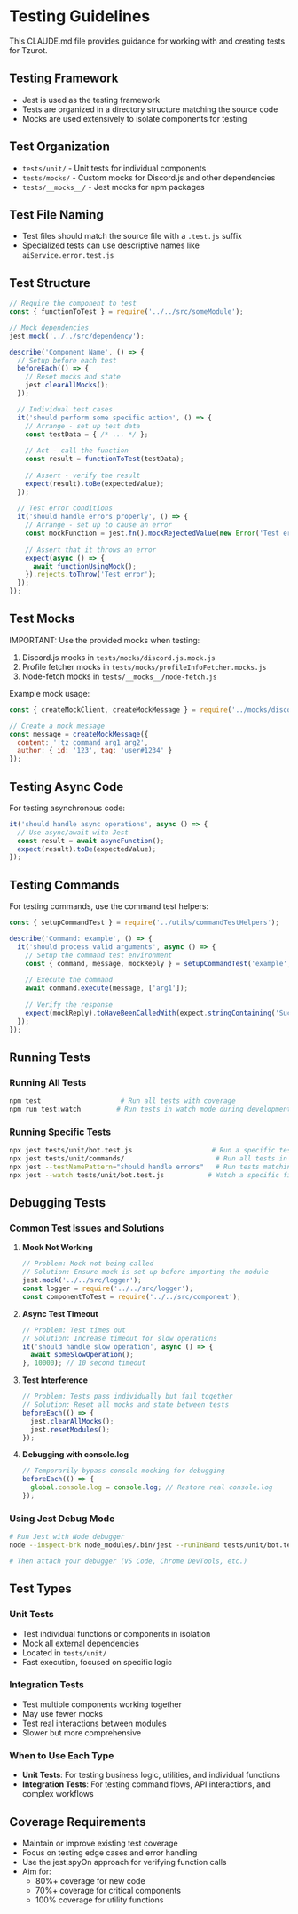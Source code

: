 # Testing Guidelines

This CLAUDE.md file provides guidance for working with and creating tests for Tzurot.

## Testing Framework

- Jest is used as the testing framework
- Tests are organized in a directory structure matching the source code
- Mocks are used extensively to isolate components for testing

## Test Organization

- `tests/unit/` - Unit tests for individual components
- `tests/mocks/` - Custom mocks for Discord.js and other dependencies
- `tests/__mocks__/` - Jest mocks for npm packages

## Test File Naming

- Test files should match the source file with a `.test.js` suffix
- Specialized tests can use descriptive names like `aiService.error.test.js`

## Test Structure

```javascript
// Require the component to test
const { functionToTest } = require('../../src/someModule');

// Mock dependencies
jest.mock('../../src/dependency');

describe('Component Name', () => {
  // Setup before each test
  beforeEach(() => {
    // Reset mocks and state
    jest.clearAllMocks();
  });

  // Individual test cases
  it('should perform some specific action', () => {
    // Arrange - set up test data
    const testData = { /* ... */ };
    
    // Act - call the function
    const result = functionToTest(testData);
    
    // Assert - verify the result
    expect(result).toBe(expectedValue);
  });
  
  // Test error conditions
  it('should handle errors properly', () => {
    // Arrange - set up to cause an error
    const mockFunction = jest.fn().mockRejectedValue(new Error('Test error'));
    
    // Assert that it throws an error
    expect(async () => {
      await functionUsingMock();
    }).rejects.toThrow('Test error');
  });
});
```

## Test Mocks

IMPORTANT: Use the provided mocks when testing:

1. Discord.js mocks in `tests/mocks/discord.js.mock.js`
2. Profile fetcher mocks in `tests/mocks/profileInfoFetcher.mocks.js`
3. Node-fetch mocks in `tests/__mocks__/node-fetch.js`

Example mock usage:
```javascript
const { createMockClient, createMockMessage } = require('../mocks/discord.js.mock.js');

// Create a mock message
const message = createMockMessage({
  content: '!tz command arg1 arg2',
  author: { id: '123', tag: 'user#1234' }
});
```

## Testing Async Code

For testing asynchronous code:
```javascript
it('should handle async operations', async () => {
  // Use async/await with Jest
  const result = await asyncFunction();
  expect(result).toBe(expectedValue);
});
```

## Testing Commands

For testing commands, use the command test helpers:
```javascript
const { setupCommandTest } = require('../utils/commandTestHelpers');

describe('Command: example', () => {
  it('should process valid arguments', async () => {
    // Setup the command test environment
    const { command, message, mockReply } = setupCommandTest('example', ['arg1']);
    
    // Execute the command
    await command.execute(message, ['arg1']);
    
    // Verify the response
    expect(mockReply).toHaveBeenCalledWith(expect.stringContaining('Success'));
  });
});
```

## Running Tests

### Running All Tests
```bash
npm test                    # Run all tests with coverage
npm run test:watch         # Run tests in watch mode during development
```

### Running Specific Tests
```bash
npx jest tests/unit/bot.test.js                    # Run a specific test file
npx jest tests/unit/commands/                       # Run all tests in a directory
npx jest --testNamePattern="should handle errors"   # Run tests matching a pattern
npx jest --watch tests/unit/bot.test.js           # Watch a specific file
```

## Debugging Tests

### Common Test Issues and Solutions

1. **Mock Not Working**
   ```javascript
   // Problem: Mock not being called
   // Solution: Ensure mock is set up before importing the module
   jest.mock('../../src/logger');
   const logger = require('../../src/logger');
   const componentToTest = require('../../src/component');
   ```

2. **Async Test Timeout**
   ```javascript
   // Problem: Test times out
   // Solution: Increase timeout for slow operations
   it('should handle slow operation', async () => {
     await someSlowOperation();
   }, 10000); // 10 second timeout
   ```

3. **Test Interference**
   ```javascript
   // Problem: Tests pass individually but fail together
   // Solution: Reset all mocks and state between tests
   beforeEach(() => {
     jest.clearAllMocks();
     jest.resetModules();
   });
   ```

4. **Debugging with console.log**
   ```javascript
   // Temporarily bypass console mocking for debugging
   beforeEach(() => {
     global.console.log = console.log; // Restore real console.log
   });
   ```

### Using Jest Debug Mode
```bash
# Run Jest with Node debugger
node --inspect-brk node_modules/.bin/jest --runInBand tests/unit/bot.test.js

# Then attach your debugger (VS Code, Chrome DevTools, etc.)
```

## Test Types

### Unit Tests
- Test individual functions or components in isolation
- Mock all external dependencies
- Located in `tests/unit/`
- Fast execution, focused on specific logic

### Integration Tests
- Test multiple components working together
- May use fewer mocks
- Test real interactions between modules
- Slower but more comprehensive

### When to Use Each Type
- **Unit Tests**: For testing business logic, utilities, and individual functions
- **Integration Tests**: For testing command flows, API interactions, and complex workflows

## Coverage Requirements

- Maintain or improve existing test coverage
- Focus on testing edge cases and error handling
- Use the jest.spyOn approach for verifying function calls
- Aim for:
  - 80%+ coverage for new code
  - 70%+ coverage for critical components
  - 100% coverage for utility functions
